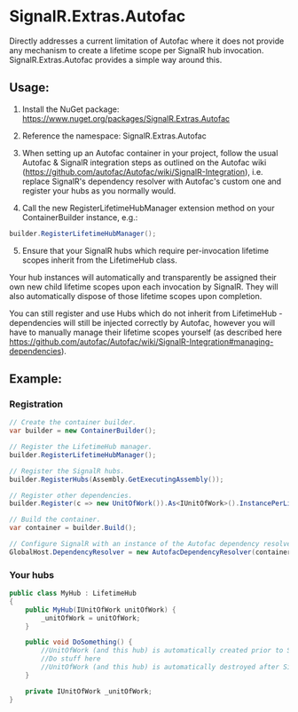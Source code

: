 # SignalR.Extras.Autofac

Directly addresses a current limitation of Autofac where it does not provide any mechanism to create a lifetime scope per SignalR hub invocation. SignalR.Extras.Autofac provides a simple way around this.

## Usage:

1. Install the NuGet package: https://www.nuget.org/packages/SignalR.Extras.Autofac

2. Reference the namespace: SignalR.Extras.Autofac

3. When setting up an Autofac container in your project, follow the usual Autofac & SignalR integration steps as outlined on the Autofac wiki (https://github.com/autofac/Autofac/wiki/SignalR-Integration), i.e. replace SignalR's dependency resolver with Autofac's custom one and register your hubs as you normally would.

4. Call the new RegisterLifetimeHubManager extension method on your ContainerBuilder instance, e.g.:

  ```C#
  builder.RegisterLifetimeHubManager();
  ```

5. Ensure that your SignalR hubs which require per-invocation lifetime scopes inherit from the LifetimeHub class.

Your hub instances will automatically and transparently be assigned their own new child lifetime scopes upon each invocation by SignalR. They will also automatically dispose of those lifetime scopes upon completion.

You can still register and use Hubs which do not inherit from LifetimeHub - dependencies will still be injected correctly by Autofac, however you will have to manually manage their lifetime scopes yourself (as described here https://github.com/autofac/Autofac/wiki/SignalR-Integration#managing-dependencies).

## Example:

### Registration

```C#
// Create the container builder.
var builder = new ContainerBuilder();

// Register the LifetimeHub manager.
builder.RegisterLifetimeHubManager();

// Register the SignalR hubs.
builder.RegisterHubs(Assembly.GetExecutingAssembly());

// Register other dependencies.
builder.Register(c => new UnitOfWork()).As<IUnitOfWork>().InstancePerLifetimeScope();

// Build the container.
var container = builder.Build();

// Configure SignalR with an instance of the Autofac dependency resolver.
GlobalHost.DependencyResolver = new AutofacDependencyResolver(container);
```

### Your hubs

```C#
public class MyHub : LifetimeHub
{
    public MyHub(IUnitOfWork unitOfWork) {
        _unitOfWork = unitOfWork;
    }

    public void DoSomething() {
        //UnitOfWork (and this hub) is automatically created prior to SignalR invoking this method
        //Do stuff here
        //UnitOfWork (and this hub) is automatically destroyed after SignalR has invoked this method
    }

    private IUnitOfWork _unitOfWork;
}
```
